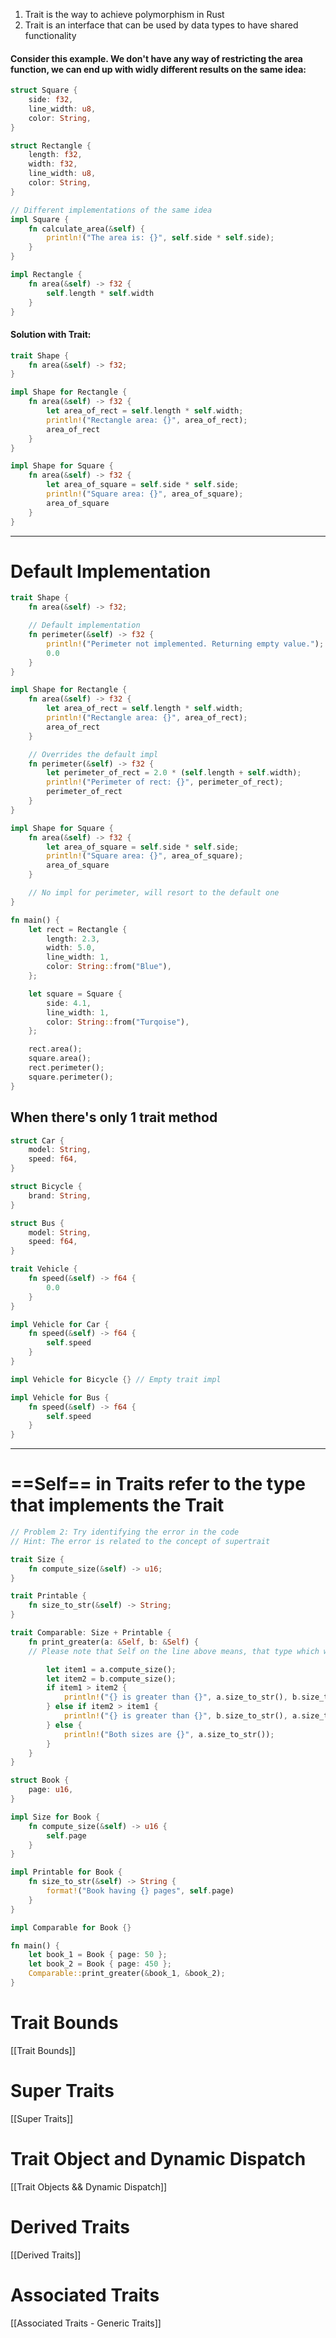 1. Trait is the way to achieve polymorphism in Rust
2. Trait is an interface that can be used by data types to have shared functionality

#### Consider this example. We don't have any way of restricting the area function, we can end up with widly different results on the same idea:

```rust
struct Square {
    side: f32,
    line_width: u8,
    color: String,
}

struct Rectangle {
    length: f32,
    width: f32,
    line_width: u8,
    color: String,
}

// Different implementations of the same idea
impl Square {
    fn calculate_area(&self) {
        println!("The area is: {}", self.side * self.side);
    }
}

impl Rectangle {
    fn area(&self) -> f32 {
        self.length * self.width
    }
}
```


#### Solution with Trait:

```rust
trait Shape {
    fn area(&self) -> f32;
}

impl Shape for Rectangle {
    fn area(&self) -> f32 {
        let area_of_rect = self.length * self.width;
        println!("Rectangle area: {}", area_of_rect);
        area_of_rect
    }
}

impl Shape for Square {
    fn area(&self) -> f32 {
        let area_of_square = self.side * self.side;
        println!("Square area: {}", area_of_square);
        area_of_square
    }
}
```

---


# Default Implementation

```rust
trait Shape {
    fn area(&self) -> f32;

    // Default implementation
    fn perimeter(&self) -> f32 {
        println!("Perimeter not implemented. Returning empty value.");
        0.0
    }
}

impl Shape for Rectangle {
    fn area(&self) -> f32 {
        let area_of_rect = self.length * self.width;
        println!("Rectangle area: {}", area_of_rect);
        area_of_rect
    }

    // Overrides the default impl
    fn perimeter(&self) -> f32 {
        let perimeter_of_rect = 2.0 * (self.length + self.width);
        println!("Perimeter of rect: {}", perimeter_of_rect);
        perimeter_of_rect
    }
}

impl Shape for Square {
    fn area(&self) -> f32 {
        let area_of_square = self.side * self.side;
        println!("Square area: {}", area_of_square);
        area_of_square
    }

	// No impl for perimeter, will resort to the default one
}
```

```rust
fn main() {
    let rect = Rectangle {
        length: 2.3,
        width: 5.0,
        line_width: 1,
        color: String::from("Blue"),
    };

    let square = Square {
        side: 4.1,
        line_width: 1,
        color: String::from("Turqoise"),
    };

    rect.area();
    square.area();
    rect.perimeter();
    square.perimeter();
}
```

## When there's only 1 trait method

```rust
struct Car {
    model: String,
    speed: f64,
}

struct Bicycle {
    brand: String,
}

struct Bus {
    model: String,
    speed: f64,
}

trait Vehicle {
    fn speed(&self) -> f64 {
        0.0
    }
}

impl Vehicle for Car {
    fn speed(&self) -> f64 {
        self.speed
    }
}

impl Vehicle for Bicycle {} // Empty trait impl

impl Vehicle for Bus {
    fn speed(&self) -> f64 {
        self.speed
    }
}
```


---

# ==Self== in Traits refer to the type that implements the Trait

```rust
// Problem 2: Try identifying the error in the code
// Hint: The error is related to the concept of supertrait

trait Size {
    fn compute_size(&self) -> u16;
}

trait Printable {
    fn size_to_str(&self) -> String;
}

trait Comparable: Size + Printable {
    fn print_greater(a: &Self, b: &Self) { 
    // Please note that Self on the line above means, that type which will be implementing the trait 

        let item1 = a.compute_size();
        let item2 = b.compute_size();
        if item1 > item2 {
            println!("{} is greater than {}", a.size_to_str(), b.size_to_str());
        } else if item2 > item1 {
            println!("{} is greater than {}", b.size_to_str(), a.size_to_str());
        } else {
            println!("Both sizes are {}", a.size_to_str());
        }
    }
}

struct Book {
    page: u16,
}

impl Size for Book {
    fn compute_size(&self) -> u16 {
        self.page
    }
}

impl Printable for Book {
    fn size_to_str(&self) -> String {
        format!("Book having {} pages", self.page)
    }
}

impl Comparable for Book {}

fn main() {
    let book_1 = Book { page: 50 };
    let book_2 = Book { page: 450 };
    Comparable::print_greater(&book_1, &book_2);
}

```

# Trait Bounds
[[Trait Bounds]]
# Super Traits
[[Super Traits]]
# Trait Object and Dynamic Dispatch
 [[Trait Objects && Dynamic Dispatch]]
# Derived Traits
[[Derived Traits]]
# Associated Traits
[[Associated Traits - Generic Traits]]